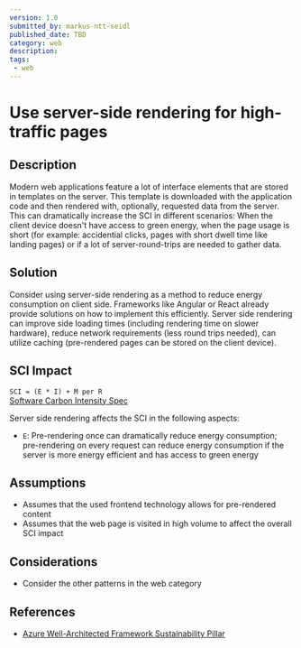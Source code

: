 ```yaml
---
version: 1.0
submitted_by: markus-ntt-seidl
published_date: TBD
category: web
description: 
tags: 
 - web
---
```


# Use server-side rendering for high-traffic pages

## Description

Modern web applications feature a lot of interface elements that are stored in templates on the server. This template is downloaded with the application code and then rendered with, optionally, requested data from the server.
This can dramatically increase the SCI in different scenarios: When the client device doesn't have access to green energy, when the page usage is short (for example: accidential clicks, pages with short dwell time like landing pages) or if a lot of server-round-trips are needed to gather data.


## Solution

Consider using server-side rendering as a method to reduce energy consumption on client side. Frameworks like Angular or React already provide solutions on how to implement this efficiently.
Server side rendering can improve side loading times (including rendering time on slower hardware), reduce network requirements (less round trips needed), can utilize caching (pre-rendered pages can be stored on the client device).

## SCI Impact

`SCI = (E * I) + M per R`  
[Software Carbon Intensity Spec](https://grnsft.org/sci)

Server side rendering affects the SCI in the following aspects:

- `E`: Pre-rendering once can dramatically reduce energy consumption; pre-rendering on every request can reduce energy consumption if the server is more energy efficient and has access to green energy

## Assumptions

- Assumes that the used frontend technology allows for pre-rendered content
- Assumes that the web page is visited in high volume to affect the overall SCI impact

## Considerations

- Consider the other patterns in the web category

## References

- [Azure Well-Architected Framework Sustainability Pillar](https://learn.microsoft.com/en-us/azure/architecture/framework/sustainability/sustainability-application-design)

